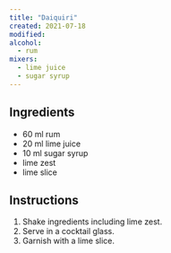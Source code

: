 ```yaml
---
title: "Daiquiri"
created: 2021-07-18
modified:
alcohol:
  - rum
mixers:
  - lime juice
  - sugar syrup
---
```


## Ingredients

- 60 ml rum
- 20 ml lime juice
- 10 ml sugar syrup
- lime zest
- lime slice

## Instructions

1. Shake ingredients including lime zest.
2. Serve in a cocktail glass.
3. Garnish with a lime slice.
